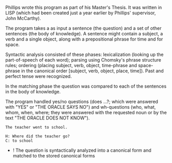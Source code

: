 Phillips wrote this program as part of his Master's Thesis. It was written in LISP (which had been created just a year earlier by Phillips' supervisor, John McCarthy).

The program takes a as input a sentence (the question) and a set of other sentences (the body of knowledge). A sentence might contain a subject, a verb and a single object, along with a prepositional phrase for time and for space.

Syntactic analysis consisted of these phases: lexicalization (looking up the part-of-speech of each word); parsing using Chomsky's phrase structure rules; ordering (placing subject, verb, object, time-phrase and space-phrase in the canonical order [subject, verb, object, place, time]). Past and perfect tense were recognized.

In the matching phase the question was compared to each of the sentences in the body of knowledge.

The program handled yes/no questions (does ...?; which were answered with "YES" or "THE ORACLE SAYS NO") and wh-questions (who, what, whom, when, where; they were answered with the requested noun or by the text "THE ORACLE DOES NOT KNOW").

~~~
The teacher went to school.

H: Where did the teacher go?
C: to school
~~~

+ ! The question is syntactically analyzed into a canonical form and matched to the stored canonical forms